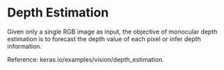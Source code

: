 # Depth Estimation

Given only a single RGB image as input, the objective of monocular depth estimation is to forecast the depth value of each pixel or infer depth information.

Reference: keras.io/examples/vision/depth_estimation.
